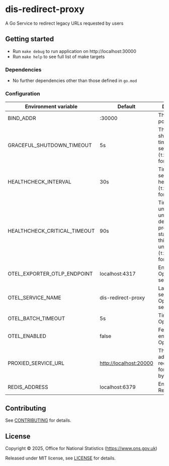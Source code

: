 # dis-redirect-proxy

A Go Service to redirect legacy URLs requested by users

## Getting started

* Run `make debug` to run application on http://localhost:30000
* Run `make help` to see full list of make targets

### Dependencies

* No further dependencies other than those defined in `go.mod`

### Configuration

| Environment variable          | Default                   | Description                                                                                                        |
|-------------------------------|---------------------------|--------------------------------------------------------------------------------------------------------------------|
| BIND_ADDR                     | :30000                    | The host and port to bind to                                                                                       |
| GRACEFUL_SHUTDOWN_TIMEOUT     | 5s                        | The graceful shutdown timeout in seconds (`time.Duration` format)                                                  |
| HEALTHCHECK_INTERVAL          | 30s                       | Time between self-healthchecks (`time.Duration` format)                                                            |
| HEALTHCHECK_CRITICAL_TIMEOUT  | 90s                       | Time to wait until an unhealthy dependent propagates its state to make this app unhealthy (`time.Duration` format) |
| OTEL_EXPORTER_OTLP_ENDPOINT   | localhost:4317            | Endpoint for OpenTelemetry service                                                                                 |
| OTEL_SERVICE_NAME             | dis-redirect-proxy        | Label of service for OpenTelemetry service                                                                         |
| OTEL_BATCH_TIMEOUT            | 5s                        | Timeout for OpenTelemetry                                                                                          |
| OTEL_ENABLED                  | false                     | Feature flag to enable OpenTelemetry                                                                               |
| PROXIED_SERVICE_URL           | <http://localhost:20000>  | The service address where requests are forwarded to by default                                                     |
 | REDIS_ADDRESS                 | localhost:6379            | Endpoint for Redis service                                                                                         |

## Contributing

See [CONTRIBUTING](CONTRIBUTING.md) for details.

## License

Copyright © 2025, Office for National Statistics (https://www.ons.gov.uk)

Released under MIT license, see [LICENSE](LICENSE.md) for details.
